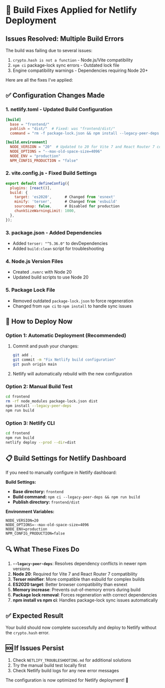 # 🔧 Build Fixes Applied for Netlify Deployment

## Issues Resolved: Multiple Build Errors

The build was failing due to several issues:
1. `crypto.hash is not a function` - Node.js/Vite compatibility
2. `npm ci` package-lock sync errors - Outdated lock file
3. Engine compatibility warnings - Dependencies requiring Node 20+

Here are all the fixes I've applied:

## ✅ Configuration Changes Made

### 1. **netlify.toml** - Updated Build Configuration
```toml
[build]
  base = "frontend/"
  publish = "dist/"  # Fixed: was "frontend/dist/"
  command = "rm -f package-lock.json && npm install --legacy-peer-deps && npm run build"

[build.environment]
  NODE_VERSION = "20"  # Updated to 20 for Vite 7 and React Router 7 compatibility
  NODE_OPTIONS = "--max-old-space-size=4096"
  NODE_ENV = "production"
  NPM_CONFIG_PRODUCTION = "false"
```

### 2. **vite.config.js** - Fixed Build Settings
```javascript
export default defineConfig({
  plugins: [react()],
  build: {
    target: 'es2020',      # Changed from 'esnext'
    minify: 'terser',      # Changed from 'esbuild'
    sourcemap: false,      # Disabled for production
    chunkSizeWarningLimit: 1000,
  },
});
```

### 3. **package.json** - Added Dependencies
- Added `terser: "^5.36.0"` to devDependencies
- Added `build:clean` script for troubleshooting

### 4. **Node.js Version Files**
- Created `.nvmrc` with Node 20
- Updated build scripts to use Node 20

### 5. **Package Lock File**
- Removed outdated `package-lock.json` to force regeneration
- Changed from `npm ci` to `npm install` to handle sync issues

## 🚀 How to Deploy Now

### Option 1: Automatic Deployment (Recommended)
1. Commit and push your changes:
   ```bash
   git add .
   git commit -m "Fix Netlify build configuration"
   git push origin main
   ```

2. Netlify will automatically rebuild with the new configuration

### Option 2: Manual Build Test
```bash
cd frontend
rm -rf node_modules package-lock.json dist
npm install --legacy-peer-deps
npm run build
```

### Option 3: Netlify CLI
```bash
cd frontend
npm run build
netlify deploy --prod --dir=dist
```

## 📋 Build Settings for Netlify Dashboard

If you need to manually configure in Netlify dashboard:

**Build Settings:**
- **Base directory:** `frontend`
- **Build command:** `npm ci --legacy-peer-deps && npm run build`
- **Publish directory:** `frontend/dist`

**Environment Variables:**
```
NODE_VERSION=20
NODE_OPTIONS=--max-old-space-size=4096
NODE_ENV=production
NPM_CONFIG_PRODUCTION=false
```

## 🔍 What These Fixes Do

1. **`--legacy-peer-deps`**: Resolves dependency conflicts in newer npm versions
2. **Node 20**: Required for Vite 7 and React Router 7 compatibility
3. **Terser minifier**: More compatible than esbuild for complex builds
4. **ES2020 target**: Better browser compatibility than esnext
5. **Memory increase**: Prevents out-of-memory errors during build
6. **Package lock removal**: Forces regeneration with correct dependencies
7. **npm install vs npm ci**: Handles package-lock sync issues automatically

## ✅ Expected Result

Your build should now complete successfully and deploy to Netlify without the `crypto.hash` error.

## 🆘 If Issues Persist

1. Check `NETLIFY_TROUBLESHOOTING.md` for additional solutions
2. Try the manual build test locally first
3. Check Netlify build logs for any new error messages

The configuration is now optimized for Netlify deployment! 🎉